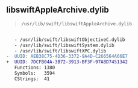 ## libswiftAppleArchive.dylib

> `/usr/lib/swift/libswiftAppleArchive.dylib`

```diff

   - /usr/lib/swift/libswiftObjectiveC.dylib
   - /usr/lib/swift/libswiftSystem.dylib
   - /usr/lib/swift/libswiftXPC.dylib
-  UUID: AEB38C75-4D36-3372-9A4D-C266564A66E7
+  UUID: 7DCFB04A-3B72-3913-BF3F-97A8D7451342
   Functions: 1380
   Symbols:   3594
   CStrings:  41

```
